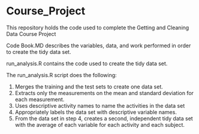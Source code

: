 # Course_Project
This repository holds the code used to complete the Getting and Cleaning Data Course Project

Code Book.MD describes the variables, data, and work performed in order to create the tidy data set.

run_analysis.R contains the code used to create the tidy data set.

The run_analysis.R script does the following: 
1. Merges the training and the test sets to create one data set.
2. Extracts only the measurements on the mean and standard deviation for each measurement.
3. Uses descriptive activity names to name the activities in the data set
4. Appropriately labels the data set with descriptive variable names.
5. From the data set in step 4, creates a second, independent tidy data set with the average of each variable for each activity and each subject.



